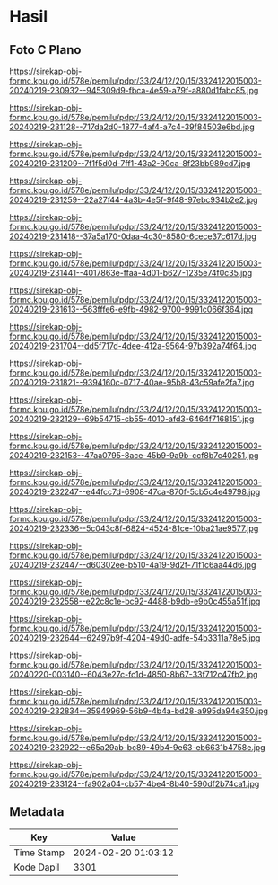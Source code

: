 # Hasil

## Foto C Plano

https://sirekap-obj-formc.kpu.go.id/578e/pemilu/pdpr/33/24/12/20/15/3324122015003-20240219-230932--945309d9-fbca-4e59-a79f-a880d1fabc85.jpg

https://sirekap-obj-formc.kpu.go.id/578e/pemilu/pdpr/33/24/12/20/15/3324122015003-20240219-231128--717da2d0-1877-4af4-a7c4-39f84503e6bd.jpg

https://sirekap-obj-formc.kpu.go.id/578e/pemilu/pdpr/33/24/12/20/15/3324122015003-20240219-231209--7f1f5d0d-7ff1-43a2-90ca-8f23bb989cd7.jpg

https://sirekap-obj-formc.kpu.go.id/578e/pemilu/pdpr/33/24/12/20/15/3324122015003-20240219-231259--22a27f44-4a3b-4e5f-9f48-97ebc934b2e2.jpg

https://sirekap-obj-formc.kpu.go.id/578e/pemilu/pdpr/33/24/12/20/15/3324122015003-20240219-231418--37a5a170-0daa-4c30-8580-6cece37c617d.jpg

https://sirekap-obj-formc.kpu.go.id/578e/pemilu/pdpr/33/24/12/20/15/3324122015003-20240219-231441--4017863e-ffaa-4d01-b627-1235e74f0c35.jpg

https://sirekap-obj-formc.kpu.go.id/578e/pemilu/pdpr/33/24/12/20/15/3324122015003-20240219-231613--563fffe6-e9fb-4982-9700-9991c066f364.jpg

https://sirekap-obj-formc.kpu.go.id/578e/pemilu/pdpr/33/24/12/20/15/3324122015003-20240219-231704--dd5f717d-4dee-412a-9564-97b392a74f64.jpg

https://sirekap-obj-formc.kpu.go.id/578e/pemilu/pdpr/33/24/12/20/15/3324122015003-20240219-231821--9394160c-0717-40ae-95b8-43c59afe2fa7.jpg

https://sirekap-obj-formc.kpu.go.id/578e/pemilu/pdpr/33/24/12/20/15/3324122015003-20240219-232129--69b54715-cb55-4010-afd3-6464f7168151.jpg

https://sirekap-obj-formc.kpu.go.id/578e/pemilu/pdpr/33/24/12/20/15/3324122015003-20240219-232153--47aa0795-8ace-45b9-9a9b-ccf8b7c40251.jpg

https://sirekap-obj-formc.kpu.go.id/578e/pemilu/pdpr/33/24/12/20/15/3324122015003-20240219-232247--e44fcc7d-6908-47ca-870f-5cb5c4e49798.jpg

https://sirekap-obj-formc.kpu.go.id/578e/pemilu/pdpr/33/24/12/20/15/3324122015003-20240219-232336--5c043c8f-6824-4524-81ce-10ba21ae9577.jpg

https://sirekap-obj-formc.kpu.go.id/578e/pemilu/pdpr/33/24/12/20/15/3324122015003-20240219-232447--d60302ee-b510-4a19-9d2f-71f1c6aa44d6.jpg

https://sirekap-obj-formc.kpu.go.id/578e/pemilu/pdpr/33/24/12/20/15/3324122015003-20240219-232558--e22c8c1e-bc92-4488-b9db-e9b0c455a51f.jpg

https://sirekap-obj-formc.kpu.go.id/578e/pemilu/pdpr/33/24/12/20/15/3324122015003-20240219-232644--62497b9f-4204-49d0-adfe-54b3311a78e5.jpg

https://sirekap-obj-formc.kpu.go.id/578e/pemilu/pdpr/33/24/12/20/15/3324122015003-20240220-003140--6043e27c-fc1d-4850-8b67-33f712c47fb2.jpg

https://sirekap-obj-formc.kpu.go.id/578e/pemilu/pdpr/33/24/12/20/15/3324122015003-20240219-232834--35949969-56b9-4b4a-bd28-a995da94e350.jpg

https://sirekap-obj-formc.kpu.go.id/578e/pemilu/pdpr/33/24/12/20/15/3324122015003-20240219-232922--e65a29ab-bc89-49b4-9e63-eb6631b4758e.jpg

https://sirekap-obj-formc.kpu.go.id/578e/pemilu/pdpr/33/24/12/20/15/3324122015003-20240219-233124--fa902a04-cb57-4be4-8b40-590df2b74ca1.jpg


## Metadata

| Key        | Value               |
| ---------- | ------------------- |
| Time Stamp | 2024-02-20 01:03:12 |
| Kode Dapil | 3301                |



